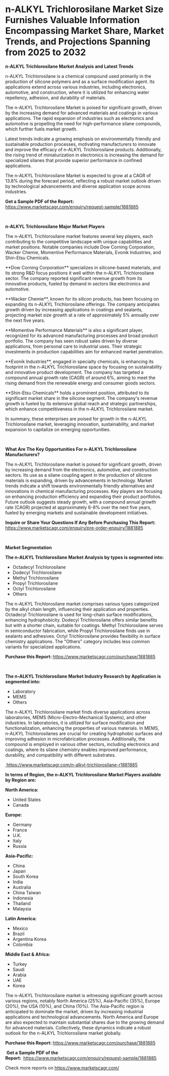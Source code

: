 <p><h1>n-ALKYL Trichlorosilane Market Size Furnishes Valuable Information Encompassing Market Share, Market Trends, and Projections Spanning from 2025 to 2032</h1></p><p><strong>n-ALKYL Trichlorosilane Market Analysis and Latest Trends</strong></p>
<p><p>n-ALKYL Trichlorosilane is a chemical compound used primarily in the production of silicone polymers and as a surface modification agent. Its applications extend across various industries, including electronics, automotive, and construction, where it is utilized for enhancing water repellency, adhesion, and durability of materials. </p><p>The n-ALKYL Trichlorosilane Market is poised for significant growth, driven by the increasing demand for advanced materials and coatings in various applications. The rapid expansion of industries such as electronics and automotive is propelling the need for high-performance silane compounds, which further fuels market growth. </p><p>Latest trends indicate a growing emphasis on environmentally friendly and sustainable production processes, motivating manufacturers to innovate and improve the efficacy of n-ALKYL Trichlorosilane products. Additionally, the rising trend of miniaturization in electronics is increasing the demand for specialized silanes that provide superior performance in confined applications. </p><p>The n-ALKYL Trichlorosilane Market is expected to grow at a CAGR of 13.8% during the forecast period, reflecting a robust market outlook driven by technological advancements and diverse application scope across industries.</p></p>
<p><strong>Get a Sample PDF of the Report:&nbsp;</strong> <a href="https://www.marketscagr.com/enquiry/request-sample/1881885?utm_campaign=3168&utm_medium=2&utm_source=Github&utm_content=ia&utm_term=03042025&utm_id=n-alkyl-trichlorosilane">https://www.marketscagr.com/enquiry/request-sample/1881885</a></p>
<p>&nbsp;</p>
<p><strong>n-ALKYL Trichlorosilane Major Market Players</strong></p>
<p><p>The n-ALKYL Trichlorosilane market features several key players, each contributing to the competitive landscape with unique capabilities and market positions. Notable companies include Dow Corning Corporation, Wacker Chemie, Momentive Performance Materials, Evonik Industries, and Shin-Etsu Chemicals.</p><p>**Dow Corning Corporation** specializes in silicone-based materials, and its strong R&D focus positions it well within the n-ALKYL Trichlorosilane sector. The company reported significant revenue growth from its innovative products, fueled by demand in sectors like electronics and automotive.</p><p>**Wacker Chemie**, known for its silicon products, has been focusing on expanding its n-ALKYL Trichlorosilane offerings. The company anticipates growth driven by increasing applications in coatings and sealants, projecting market size growth at a rate of approximately 5% annually over the next five years.</p><p>**Momentive Performance Materials** is also a significant player, recognized for its advanced manufacturing processes and broad product portfolio. The company has seen robust sales driven by diverse applications, from personal care to industrial uses. Their strategic investments in production capabilities aim for enhanced market penetration.</p><p>**Evonik Industries**, engaged in specialty chemicals, is enhancing its footprint in the n-ALKYL Trichlorosilane space by focusing on sustainability and innovative product development. The company has targeted a compound annual growth rate (CAGR) of around 6%, aiming to meet the rising demand from the renewable energy and consumer goods sectors.</p><p>**Shin-Etsu Chemicals** holds a prominent position, attributed to its significant market share in the silicone segment. The company's revenue growth is fueled by its extensive global reach and strategic partnerships, which enhance competitiveness in the n-ALKYL Trichlorosilane market.</p><p>In summary, these enterprises are poised for growth in the n-ALKYL Trichlorosilane market, leveraging innovation, sustainability, and market expansion to capitalize on emerging opportunities.</p></p>
<p>&nbsp;</p>
<p><strong>What Are The Key Opportunities For n-ALKYL Trichlorosilane Manufacturers?</strong></p>
<p><p>The n-ALKYL Trichlorosilane market is poised for significant growth, driven by increasing demand from the electronics, automotive, and construction sectors. Its use as a silane coupling agent in the production of silicone materials is expanding, driven by advancements in technology. Market trends indicate a shift towards environmentally friendly alternatives and innovations in chemical manufacturing processes. Key players are focusing on enhancing production efficiency and expanding their product portfolios. Future outlook suggests steady growth, with a compound annual growth rate (CAGR) projected at approximately 6-8% over the next five years, fueled by emerging markets and sustainable development initiatives.</p></p>
<p><strong>Inquire or Share Your Questions If Any Before Purchasing This Report:</strong> <a href="https://www.marketscagr.com/enquiry/pre-order-enquiry/1881885?utm_campaign=3168&utm_medium=2&utm_source=Github&utm_content=ia&utm_term=03042025&utm_id=n-alkyl-trichlorosilane">https://www.marketscagr.com/enquiry/pre-order-enquiry/1881885</a></p>
<p>&nbsp;</p>
<p><strong>Market Segmentation</strong></p>
<p><strong>The n-ALKYL Trichlorosilane Market Analysis by types is segmented into:</strong></p>
<p><ul><li>Octadecyl Trichlorosilane</li><li>Dodecyl Trichlorosilane</li><li>Methyl Trichlorosilane</li><li>Propyl Trichlorosilane</li><li>Octyl Trichlorosilane</li><li>Others</li></ul></p>
<p><p>The n-ALKYL Trichlorosilane market comprises various types categorized by the alkyl chain length, influencing their application and properties. Octadecyl Trichlorosilane is used for long-chain surface modifications, enhancing hydrophobicity. Dodecyl Trichlorosilane offers similar benefits but with a shorter chain, suitable for coatings. Methyl Trichlorosilane serves in semiconductor fabrication, while Propyl Trichlorosilane finds use in sealants and adhesives. Octyl Trichlorosilane provides flexibility in surface chemistry applications. The "Others" category includes less common variants for specialized applications.</p></p>
<p><strong>Purchase this Report:&nbsp;</strong><a href="https://www.marketscagr.com/purchase/1881885?utm_campaign=3168&utm_medium=2&utm_source=Github&utm_content=ia&utm_term=03042025&utm_id=n-alkyl-trichlorosilane">https://www.marketscagr.com/purchase/1881885</a></p>
<p>&nbsp;</p>
<p><strong>The n-ALKYL Trichlorosilane Market Industry Research by Application is segmented into:</strong></p>
<p><ul><li>Laboratory</li><li>MEMS</li><li>Others</li></ul></p>
<p><p>The n-ALKYL Trichlorosilane market finds diverse applications across laboratories, MEMS (Micro-Electro-Mechanical Systems), and other industries. In laboratories, it is utilized for surface modification and functionalization, enhancing the properties of various materials. In MEMS, n-ALKYL Trichlorosilanes are crucial for creating hydrophobic surfaces and improving adhesion in microfabrication processes. Additionally, the compound is employed in various other sectors, including electronics and coatings, where its silane chemistry enables improved performance, durability, and compatibility with different substrates.</p></p>
<p><a href="https://www.marketscagr.com/n-alkyl-trichlorosilane-r1881885?utm_campaign=3168&utm_medium=2&utm_source=Github&utm_content=ia&utm_term=03042025&utm_id=n-alkyl-trichlorosilane">&nbsp;https://www.marketscagr.com/n-alkyl-trichlorosilane-r1881885</a></p>
<p><strong>In terms of Region, the n-ALKYL Trichlorosilane Market Players available by Region are:</strong></p>
<p>
    <p> <strong> North America: </strong>
        <ul>
            <li>United States</li>
            <li>Canada</li>
        </ul>
        </p> 
    <p> <strong> Europe: </strong>
        <ul>
            <li>Germany</li>
            <li>France</li>
            <li>U.K.</li>
            <li>Italy</li>
            <li>Russia</li>
        </ul>
        </p> 
    <p> <strong> Asia-Pacific: </strong>
        <ul>
            <li>China</li>
            <li>Japan</li>
            <li>South Korea</li>
            <li>India</li>
            <li>Australia</li>
            <li>China Taiwan</li>
            <li>Indonesia</li>
            <li>Thailand</li>
            <li>Malaysia</li>
        </ul>
        </p> 
    <p> <strong> Latin America: </strong>
        <ul>
            <li>Mexico</li>
            <li>Brazil</li>
            <li>Argentina Korea</li>
            <li>Colombia</li>
        </ul>
        </p> 
    <p> <strong> Middle East & Africa: </strong>
        <ul>
            <li>Turkey</li>
            <li>Saudi</li>
            <li>Arabia</li>
            <li>UAE</li>
            <li>Korea</li>
        </ul>
    </p>
    </p>
<p><p>The n-ALKYL Trichlorosilane market is witnessing significant growth across various regions, notably North America (25%), Asia-Pacific (35%), Europe (20%), the USA (10%), and China (10%). The Asia-Pacific region is anticipated to dominate the market, driven by increasing industrial applications and technological advancements. North America and Europe are also expected to maintain substantial shares due to the growing demand for advanced materials. Collectively, these dynamics indicate a robust outlook for the n-ALKYL Trichlorosilane market globally.</p></p>
<p><strong>Purchase this Report: </strong><a href="https://www.marketscagr.com/purchase/1881885?utm_campaign=3168&utm_medium=2&utm_source=Github&utm_content=ia&utm_term=03042025&utm_id=n-alkyl-trichlorosilane">https://www.marketscagr.com/purchase/1881885</a></p>
<p>&nbsp;<strong>Get a Sample PDF of the Report:&nbsp;&nbsp;</strong><a href="https://www.marketscagr.com/enquiry/request-sample/1881885?utm_campaign=3168&utm_medium=2&utm_source=Github&utm_content=ia&utm_term=03042025&utm_id=n-alkyl-trichlorosilane">https://www.marketscagr.com/enquiry/request-sample/1881885</a></p>
<p><strong></strong></p>
<p>Check more reports on <a href="https://www.marketscagr.com/?utm_campaign=3168&utm_medium=2&utm_source=Github&utm_content=ia&utm_term=03042025&utm_id=n-alkyl-trichlorosilane">https://www.marketscagr.com/</a></p>